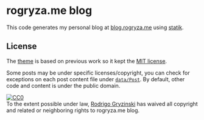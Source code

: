 # rogryza.me blog

This code generates my personal blog at [blog.rogryza.me] using [statik].

## License

The [theme] is based on previous work so it kept the [MIT license].

Some posts may be under specific licenses/copyright, you can check for exceptions on each post
content file under [`data/Post`]. By default, other code and content is under the public domain.

<p xmlns:dct="http://purl.org/dc/terms/">
  <a rel="license"
     href="http://creativecommons.org/publicdomain/zero/1.0/">
    <img src="https://licensebuttons.net/p/zero/1.0/80x15.png" style="border-style: none;" alt="CC0" />
  </a>
  <br />
  To the extent possible under law,
  <a rel="dct:publisher" href="https:://github.com/RoGryza">
    <span property="dct:title">Rodrigo Gryzinski</span></a>
  has waived all copyright and related or neighboring rights to
  <span property="dct:title">rogryza.me blog</span>.
</p>

[blog.rogryza.me]: https://blog.rogryza.me
[statik]: https://pypi.org/project/statik/
[theme]: themes/lightspeed
[MIT license]: themes/lightspeed/LICENSE.md
[`data/Post`]: data/Post
